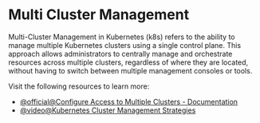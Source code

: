 # Multi Cluster Management

Multi-Cluster Management in Kubernetes (k8s) refers to the ability to manage multiple Kubernetes clusters using a single control plane. This approach allows administrators to centrally manage and orchestrate resources across multiple clusters, regardless of where they are located, without having to switch between multiple management consoles or tools.

Visit the following resources to learn more:

- [@official@Configure Access to Multiple Clusters - Documentation](https://kubernetes.io/docs/tasks/access-application-cluster/configure-access-multiple-clusters/)
- [@video@Kubernetes Cluster Management Strategies](https://www.youtube.com/watch?v=966TJ6mlOYY)